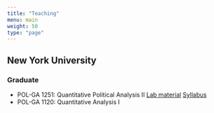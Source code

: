 ```yaml
---
title: "Teaching"
menu: main
weight: 50
type: "page"
---
```


<h2>New York University</h2>
<h3>Graduate</h3>
<ul>
  <li> POL-GA 1251: Quantitative Political Analysis II <a href="https://github.com/giacomolemoli/quant2-labs-spring-2023" class="btn btn-outline-primary" target="_blank">Lab material</a>  <a href="https://giacomolemoli.com/uploads/syllabi/quant_2_spring_2023.pdf" class="btn btn-outline-primary" target="_blank"> Syllabus </a> </li>
  <li> POL-GA 1120: Quantitative Analysis I <a href="https://giacomolemoli.com/uploads/syllabi/Syllabus_Quant1_fa22.pdf" class="btn btn-outline-primary" target="_blank>Syllabus</a>  </li>
</ul>

<h3>Undergraduate</h3>
<ul>
  <li> POL-UA 300: Power & Politics in America <a href="https://giacomolemoli.com/uploads/syllabi/syl_ppa_2021_fall.pdf" class="btn btn-outline-primary" target="_blank>Syllabus</a> </li>
  <li> POL-UA 850: Introduction to Research Methods for Politics <a href="https://giacomolemoli.com/uploads/syllabi/Syllabus_850_Spring21.pdf" class="btn btn-outline-primary" target="_blank>Syllabus</a>  </li>
  <li> POL-UA 500: Introduction to Comparative Politics <a href="https://giacomolemoli.com/uploads/syllabi/UA_500_Comparative_Fall_2020_Syllabus_08_29.pdf" class="btn btn-outline-primary" target="_blank>Syllabus</a> </li>
  <li> Data Teaching Assistant for the Politics Department </li>
</ul>
